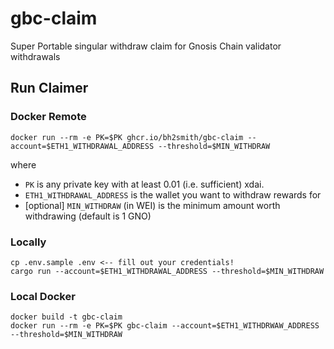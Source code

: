 # gbc-claim

Super Portable singular withdraw claim for Gnosis Chain validator withdrawals

## Run Claimer

### Docker Remote

```shell
docker run --rm -e PK=$PK ghcr.io/bh2smith/gbc-claim --account=$ETH1_WITHDRAWAL_ADDRESS --threshold=$MIN_WITHDRAW 
```

where

- `PK` is any private key with at least 0.01 (i.e. sufficient) xdai.
- `ETH1_WITHDRAWAL_ADDRESS` is the wallet you want to withdraw rewards for
- [optional] `MIN_WITHDRAW` (in WEI) is the minimum amount worth withdrawing (default is 1 GNO)


### Locally
```shell
cp .env.sample .env <-- fill out your credentials!
cargo run --account=$ETH1_WITHDRAWAL_ADDRESS --threshold=$MIN_WITHDRAW
```

### Local Docker

```shell
docker build -t gbc-claim
docker run --rm -e PK=$PK gbc-claim --account=$ETH1_WITHDRWAW_ADDRESS --threshold=$MIN_WITHDRAW
```


